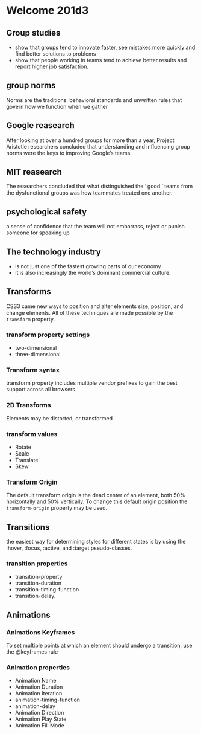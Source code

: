 # Welcome 201d3

## Group studies
* show that groups tend to innovate faster, see mistakes more quickly and find better solutions to problems
* show that people working in teams tend to achieve better results and report higher job satisfaction.

 ## group norms
 Norms are the traditions, behavioral standards and unwritten rules that govern how we function when we gather

## Google reasearch
 After looking at over a hundred groups for more than a year, Project Aristotle researchers concluded that understanding and influencing group norms were the keys to improving Google’s teams.

 ## MIT reasearch
 The researchers concluded that what distinguished the ‘‘good’’ teams from the dysfunctional groups was how teammates treated one another. 

 ## psychological safety
 a sense of confidence that the team will not embarrass, reject or punish someone for speaking up

 ## The technology industry 
 * is not just one of the fastest growing parts of our economy
 * it is also increasingly the world’s dominant commercial culture.

## Transforms
CSS3 came new ways to position and alter elements
size, position, and change elements. All of these techniques are made possible by the `transform` property.

### transform property settings
* two-dimensional 
* three-dimensional


### Transform syntax
transform property includes multiple vendor prefixes to gain the best support across all browsers. 

### 2D Transforms
Elements may be distorted, or transformed

### transform values 
* Rotate
* Scale
* Translate
* Skew

### Transform Origin
The default transform origin is the dead center of an element, both 50% horizontally and 50% vertically. To change this default origin position the `transform-origin` property may be used.

## Transitions
the easiest way for determining styles for different states is by using the :hover, :focus, :active, and :target pseudo-classes.

### transition  properties 
* transition-property
* transition-duration
* transition-timing-function
* transition-delay. 


## Animations
### Animations Keyframes
To set multiple points at which an element should undergo a transition, use the @keyframes rule

### Animation properties
* Animation Name
* Animation Duration
* Animation Iteration
* animation-timing-function
* animation-delay
* Animation Direction
* Animation Play State
* Animation Fill Mode



